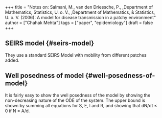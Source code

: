 +++
title = "Notes on: Salmani, M., van den Driessche, P., ,Department of Mathematics, Statistics, U. o. V., ,Department of Mathematics, & Statistics, U. o. V. (2006): A model for disease transmission in a patchy environment"
author = ["Chahak Mehta"]
tags = ["paper", "epidemiology"]
draft = false
+++

## SEIRS model {#seirs-model}

They use a standard SEIRS Model with mobility from different patches added.


## Well posedness of model {#well-posedness-of-model}

It is fairly easy to show the well posedness of the model by showing the non-decreasing nature of the ODE of the system. The upper bound is shown by summing all equations for S, E, I and R, and showing that dN/dt &le; 0 if N = A/d.
